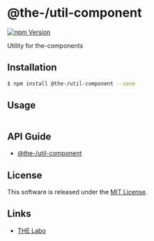 @the-/util-component
==========

<!---
This file is generated by the-tmpl. Do not update manually.
--->

<!-- Badge Start -->
<a name="badges"></a>

[![npm Version][bd_npm_shield_url]][bd_npm_url]

[bd_repo_url]: https://github.com/the-labo/the-component-util
[bd_travis_url]: http://travis-ci.org/the-labo/the-component-util
[bd_travis_shield_url]: http://img.shields.io/travis/the-labo/the-component-util.svg?style=flat
[bd_travis_com_url]: http://travis-ci.com/the-labo/the-component-util
[bd_travis_com_shield_url]: https://api.travis-ci.com/the-labo/the-component-util.svg?token=
[bd_license_url]: https://github.com/the-labo/the-component-util/blob/master/LICENSE
[bd_npm_url]: http://www.npmjs.org/package/@the-/util-component
[bd_npm_shield_url]: http://img.shields.io/npm/v/@the-/util-component.svg?style=flat
[bd_standard_url]: http://standardjs.com/
[bd_standard_shield_url]: https://img.shields.io/badge/code%20style-standard-brightgreen.svg

<!-- Badge End -->


<!-- Description Start -->
<a name="description"></a>

Utility for the-components

<!-- Description End -->


<!-- Overview Start -->
<a name="overview"></a>



<!-- Overview End -->


<!-- Sections Start -->
<a name="sections"></a>

<!-- Section from "doc/readme/01.Installation.md.hbs" Start -->

<a name="section-doc-readme-01-installation-md"></a>

Installation
-----

```bash
$ npm install @the-/util-component --save
```


<!-- Section from "doc/readme/01.Installation.md.hbs" End -->

<!-- Section from "doc/readme/02.Usage.md.hbs" Start -->

<a name="section-doc-readme-02-usage-md"></a>

Usage
---------

```javascript

```


<!-- Section from "doc/readme/02.Usage.md.hbs" End -->

<!-- Section from "doc/readme/03.API.md.hbs" Start -->

<a name="section-doc-readme-03-api-md"></a>

## API Guide

- [@the-/util-component](./doc/api/api.md#module_@the-/util-component)


<!-- Section from "doc/readme/03.API.md.hbs" End -->


<!-- Sections Start -->


<!-- LICENSE Start -->
<a name="license"></a>

License
-------
This software is released under the [MIT License](https://github.com/the-labo/the-component-util/blob/master/LICENSE).

<!-- LICENSE End -->


<!-- Links Start -->
<a name="links"></a>

Links
------

+ [THE Labo][the_labo_url]

[the_labo_url]: https://github.com/the-labo

<!-- Links End -->
